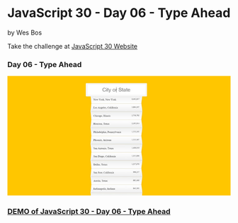 # JavaScript 30  - Day 06 - Type Ahead

by Wes Bos

Take the challenge at [JavaScript 30 Website](http://www.javascript30.com)


### Day 06 - Type Ahead

![Day 06 - Type Ahead](https://github.com/DKMitt/javascript30/blob/master/Day-06-Type-Ahead/images/day-6.gif)

### [DEMO of JavaScript 30  - Day 06 - Type Ahead](http://www.dkmitt.com/mycoding/JavaScript30/Day-06-Type-Ahead/)


